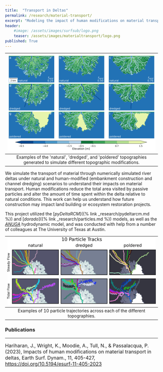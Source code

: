 ```yaml
---
title:  "Transport in Deltas"
permalink: /research/material-transport/
excerpt: "Modeling the impact of human modifications on material transport"
header:
    #image: /assets/images/surfsub/logo.png
    teaser: /assets/images/materialtransport/logo.png
published: True
---
```


| ![Example modeled topographies](/assets/images/materialtransport/ModelTopo_Modifications.png) |
|:--:|
| Examples of the 'natural', 'dredged', and 'poldered' topographies generated to simulate different topographic modifications. |

We simulate the transport of material through numerically simulated river deltas under natural and human-modified (embankment construction and channel dredging) scenarios to understand their impacts on material transport.
Human modifications reduce the total area visited by passive particles and alter the amount of time spent within the delta relative to natural conditions.
This work can help us understand how future construction may impact land building or ecosystem restoration projects.

This project utilized the [*pyDeltaRCM*]({% link _research/pydeltarcm.md %}) and [*dorado*]({% link _research/particles.md %}) models, as well as the [*ANUGA*](https://github.com/anuga-community/anuga_core) hydrodynamic model, and was conducted with help from a number of colleagues at The University of Texas at Austin.

| ![Example particle tracks](/assets/images/materialtransport/SI_particle_tracks_topos.png) |
|:--:|
| Examples of 10 particle trajectories across each of the different topographies. |

### Publications
---

<font size="3">
Hariharan, J., Wright, K., Moodie, A., Tull, N., & Passalacqua, P. (2023), Impacts of human modifications on material transport in deltas, Earth Surf. Dynam., 11, 405-427, <a href="https://doi.org/10.5194/esurf-11-405-2023">https://doi.org/10.5194/esurf-11-405-2023</a>
</font>